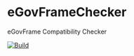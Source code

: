 # eGovFrameChecker
eGovFrame Compatibility Checker

[![Build](https://github.com/switchover/eGovFrameChecker/actions/workflows/build.yml/badge.svg)](https://github.com/switchover/eGovFrameChecker/actions/workflows/build.yml)
